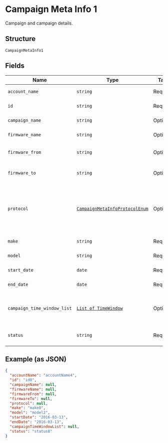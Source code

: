 
# Campaign Meta Info 1

Campaign and campaign details.

## Structure

`CampaignMetaInfo1`

## Fields

| Name | Type | Tags | Description |
|  --- | --- | --- | --- |
| `account_name` | `string` | Required | Account identifier |
| `id` | `string` | Required | Campaign identifier |
| `campaign_name` | `string` | Optional | Campaign name |
| `firmware_name` | `string` | Optional | firmware name |
| `firmware_from` | `string` | Optional | Old firmware version |
| `firmware_to` | `string` | Optional | New software version |
| `protocol` | [`CampaignMetaInfoProtocolEnum`](../../doc/models/campaign-meta-info-protocol-enum.md) | Optional | Firmware protocol. Valid values include: LWM2M, OMD-DM.<br>**Default**: `'LWM2M'` |
| `make` | `string` | Required | Device make |
| `model` | `string` | Required | Device model |
| `start_date` | `date` | Required | Campaign start date |
| `end_date` | `date` | Required | Campaign end date |
| `campaign_time_window_list` | [`List of TimeWindow`](../../doc/models/time-window.md) | Optional | List of allowed campaign time windows |
| `status` | `string` | Required | Firmware upgrade status |

## Example (as JSON)

```json
{
  "accountName": "accountName4",
  "id": "id0",
  "campaignName": null,
  "firmwareName": null,
  "firmwareFrom": null,
  "firmwareTo": null,
  "protocol": null,
  "make": "make0",
  "model": "model2",
  "startDate": "2016-03-13",
  "endDate": "2016-03-13",
  "campaignTimeWindowList": null,
  "status": "status8"
}
```

